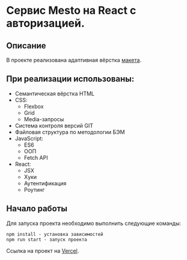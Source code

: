 # Сервис Mesto на React с авторизацией.

## Описание

В проекте реализована адаптивная вёрстка [макета](https://www.figma.com/file/2cn9N9jSkmxD84oJik7xL7/JavaScript.-Sprint-4?node-id=0%3A1).

## При реализации использованы:

* Семантическая вёрстка HTML
* CSS:
  * Flexbox
  * Grid
  * Media-запросы
* Система контроля версий GIT
* Файловая структура по методологии БЭМ
* JavaScript:
  * ES6
  * ООП
  * Fetch API
* React:
  * JSX
  * Хуки
  * Аутентификация
  * Роутинг

## Начало работы

Для запуска проекта необходимо выполнить следующие команды:
```
npm install - установка зависимостей
npm run start - запуск проекта
```

  Ссылка на проект на [Vercel](https://react-mesto-auth-tawny.vercel.app/sign-in).